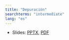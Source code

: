 ```yaml
---
title: "Depuración"
searchterms: "intermediate"
lang: "es"
---
```

 <ul>
 <li class="ng-binding">Slides:
 <a href="translations/es/intermediate/Debug.pptx">PPTX</a>,
 <a href="translations/es/intermediate/Debug.pdf">PDF</a>
 </li>
 </ul>
